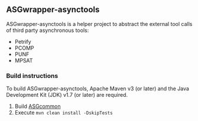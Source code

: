 ASGwrapper-asynctools
---------------------

ASGwrapper-asynctools is a helper project to abstract the external tool calls of third party asynchronous tools:

* Petrify
* PCOMP
* PUNF
* MPSAT

### Build instructions ###

To build ASGwrapper-asynctools, Apache Maven v3 (or later) and the Java Development Kit (JDK) v1.7 (or later) are required.

1. Build [ASGcommon](https://github.com/hpiasg/asgcommon)
4. Execute `mvn clean install -DskipTests`